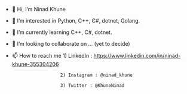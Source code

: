 - 👋 Hi, I’m Ninad Khune
- 👀 I’m interested in Python, C++, C#, dotnet, Golang.
- 🌱 I’m currently learning C++, C#, dotnet.
- 💞️ I’m looking to collaborate on ... (yet to decide)
- 📫 How to reach me 
                        1) LinkedIn  : https://www.linkedin.com/in/ninad-khune-355304206
                      
                        2) Instagram : @ninad_khune
                     
                        3) Twitter : @KhuneNinad
<!---
NinadKhune/NinadKhune is a ✨ special ✨ repository because its `README.md` (this file) appears on your GitHub profile.
You can click the Preview link to take a look at your changes.
--->
